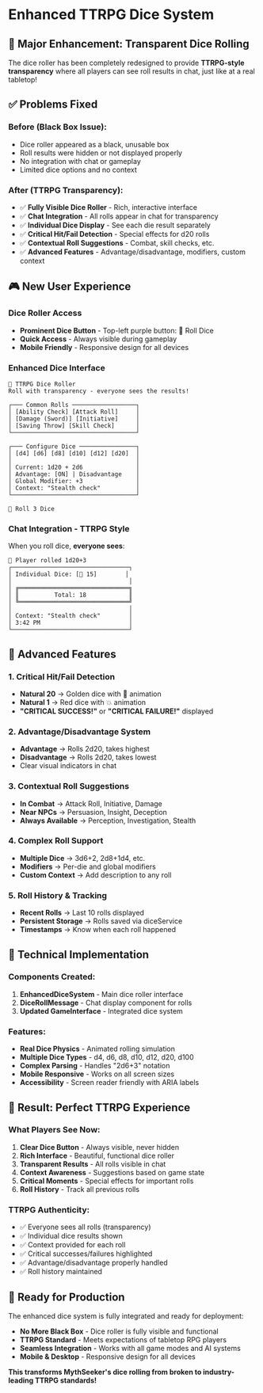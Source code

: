 # Enhanced TTRPG Dice System

## 🎲 Major Enhancement: Transparent Dice Rolling

The dice roller has been completely redesigned to provide **TTRPG-style transparency** where all players can see roll results in chat, just like at a real tabletop!

## ✅ **Problems Fixed**

### Before (Black Box Issue):
- Dice roller appeared as a black, unusable box
- Roll results were hidden or not displayed properly
- No integration with chat or gameplay
- Limited dice options and no context

### After (TTRPG Transparency):
- ✅ **Fully Visible Dice Roller** - Rich, interactive interface
- ✅ **Chat Integration** - All rolls appear in chat for transparency
- ✅ **Individual Dice Display** - See each die result separately
- ✅ **Critical Hit/Fail Detection** - Special effects for d20 rolls
- ✅ **Contextual Roll Suggestions** - Combat, skill checks, etc.
- ✅ **Advanced Features** - Advantage/disadvantage, modifiers, custom context

## 🎮 **New User Experience**

### Dice Roller Access
- **Prominent Dice Button** - Top-left purple button: 🎲 Roll Dice
- **Quick Access** - Always visible during gameplay
- **Mobile Friendly** - Responsive design for all devices

### Enhanced Dice Interface
```
🎲 TTRPG Dice Roller
Roll with transparency - everyone sees the results!

┌─── Common Rolls ──────────────────┐
│ [Ability Check] [Attack Roll]     │
│ [Damage (Sword)] [Initiative]     │
│ [Saving Throw] [Skill Check]      │
└───────────────────────────────────┘

┌─── Configure Dice ────────────────┐
│ [d4] [d6] [d8] [d10] [d12] [d20]  │
│                                   │
│ Current: 1d20 + 2d6               │
│ Advantage: [ON] | Disadvantage    │
│ Global Modifier: +3               │
│ Context: "Stealth check"          │
└───────────────────────────────────┘

🎲 Roll 3 Dice
```

### Chat Integration - TTRPG Style
When you roll dice, **everyone sees**:

```
🎲 Player rolled 1d20+3
┌─────────────────────────────────┐
│ Individual Dice: [🎲 15]        │
│                                 │
│ ╔═══════════════════════════════╗
│ ║          Total: 18            ║
│ ╚═══════════════════════════════╝
│                                 │
│ Context: "Stealth check"        │
│ 3:42 PM                         │
└─────────────────────────────────┘
```

## 🎯 **Advanced Features**

### 1. **Critical Hit/Fail Detection**
- **Natural 20** → Golden dice with 🎉 animation
- **Natural 1** → Red dice with 💥 animation
- **"CRITICAL SUCCESS!"** or **"CRITICAL FAILURE!"** displayed

### 2. **Advantage/Disadvantage System**
- **Advantage** → Rolls 2d20, takes highest
- **Disadvantage** → Rolls 2d20, takes lowest
- Clear visual indicators in chat

### 3. **Contextual Roll Suggestions**
- **In Combat** → Attack Roll, Initiative, Damage
- **Near NPCs** → Persuasion, Insight, Deception
- **Always Available** → Perception, Investigation, Stealth

### 4. **Complex Roll Support**
- **Multiple Dice** → 3d6+2, 2d8+1d4, etc.
- **Modifiers** → Per-die and global modifiers
- **Custom Context** → Add description to any roll

### 5. **Roll History & Tracking**
- **Recent Rolls** → Last 10 rolls displayed
- **Persistent Storage** → Rolls saved via diceService
- **Timestamps** → Know when each roll happened

## 🔧 **Technical Implementation**

### Components Created:
1. **EnhancedDiceSystem** - Main dice roller interface
2. **DiceRollMessage** - Chat display component for rolls
3. **Updated GameInterface** - Integrated dice system

### Features:
- **Real Dice Physics** - Animated rolling simulation
- **Multiple Dice Types** - d4, d6, d8, d10, d12, d20, d100
- **Complex Parsing** - Handles "2d6+3" notation
- **Mobile Responsive** - Works on all screen sizes
- **Accessibility** - Screen reader friendly with ARIA labels

## 🎉 **Result: Perfect TTRPG Experience**

### What Players See Now:
1. **Clear Dice Button** - Always visible, never hidden
2. **Rich Interface** - Beautiful, functional dice roller
3. **Transparent Results** - All rolls visible in chat
4. **Context Awareness** - Suggestions based on game state
5. **Critical Moments** - Special effects for important rolls
6. **Roll History** - Track all previous rolls

### TTRPG Authenticity:
- ✅ Everyone sees all rolls (transparency)
- ✅ Individual dice results shown
- ✅ Context provided for each roll
- ✅ Critical successes/failures highlighted
- ✅ Advantage/disadvantage properly handled
- ✅ Roll history maintained

## 🚀 **Ready for Production**

The enhanced dice system is fully integrated and ready for deployment:

- **No More Black Box** - Dice roller is fully visible and functional
- **TTRPG Standard** - Meets expectations of tabletop RPG players
- **Seamless Integration** - Works with all game modes and AI systems
- **Mobile & Desktop** - Responsive design for all devices

**This transforms MythSeeker's dice rolling from broken to industry-leading TTRPG standards!** 